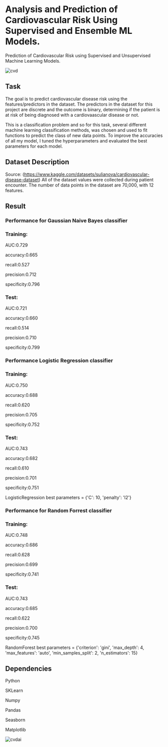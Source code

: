 # Analysis and Prediction of Cardiovascular Risk Using Supervised and Ensemble ML Models.

Prediction of Cardiovascular Risk using Supervised and Unsupervised Machine Learning Models.

![cvd](https://user-images.githubusercontent.com/115907457/221461207-fc3ba180-41f8-497d-911e-e4a02493a701.jpg)

## Task

The goal is to predict cardiovascular disease risk using the features/predictors in the dataset. The predictors in the dataset for this project are discrete and the outcome is binary, determining if the patient is at risk of being diagnosed with a cardiovaascular disease or not.

This is a classification problem and so for this task, several different machine learning classification methods, was chosen and used to fit functions to predict the class of new data points. To improve the accuracies of all my model, I tuned the hyperparameters and evaluated the best parameters for each model. 

## Dataset Description
Source: 
(https://www.kaggle.com/datasets/sulianova/cardiovascular-disease-dataset)
All of the dataset values were collected during patient encounter. The number of data points in the dataset are 70,000, with 12 features.

## Result

### Performance for Gaussian Naive Bayes classifier
### Training:
AUC:0.729

accuracy:0.665

recall:0.527

precision:0.712

specificity:0.796
 
### Test:
AUC:0.721

accuracy:0.660

recall:0.514

precision:0.710

specificity:0.799

### Performance Logistic Regression classifier
### Training:
AUC:0.750

accuracy:0.688

recall:0.620

precision:0.705

specificity:0.752
 
### Test:
AUC:0.743

accuracy:0.682

recall:0.610

precision:0.701

specificity:0.751

LogisticRegression best parameters = {'C': 10, 'penalty': 'l2'}


### Performance for Random Forrest classifier
### Training:
AUC:0.748

accuracy:0.686

recall:0.628

precision:0.699

specificity:0.741
 
### Test:
AUC:0.743

accuracy:0.685

recall:0.622

precision:0.700

specificity:0.745

RandomForest best parameters = {'criterion': 'gini', 'max_depth': 4, 'max_features': 'auto', 'min_samples_split': 2, 'n_estimators': 15}


## Dependencies

Python

SKLearn

Numpy

Pandas

Seasborn

Matplotlib

![cvdai](https://user-images.githubusercontent.com/115907457/221463127-844837d5-ff3b-4966-a1da-09e47e0aa8de.png)

